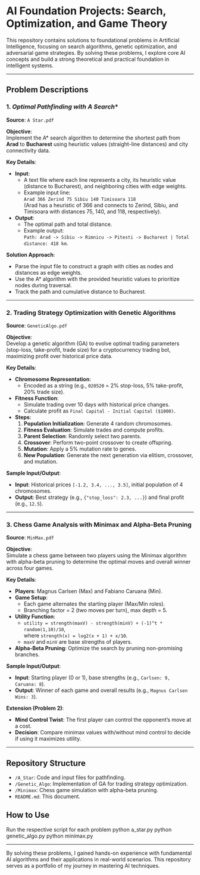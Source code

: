 # AI Foundation Projects: Search, Optimization, and Game Theory

This repository contains solutions to foundational problems in Artificial Intelligence, focusing on search algorithms, genetic optimization, and adversarial game strategies. By solving these problems, I explore core AI concepts and build a strong theoretical and practical foundation in intelligent systems.

---

## Problem Descriptions

### 1. **Optimal Pathfinding with A* Search**  
**Source**: `A Star.pdf`  

**Objective**:  
Implement the A* search algorithm to determine the shortest path from **Arad** to **Bucharest** using heuristic values (straight-line distances) and city connectivity data.  

**Key Details**:  
- **Input**:  
  - A text file where each line represents a city, its heuristic value (distance to Bucharest), and neighboring cities with edge weights.  
  - Example input line:  
    `Arad 366 Zerind 75 Sibiu 140 Timisoara 118`  
    (Arad has a heuristic of 366 and connects to Zerind, Sibiu, and Timisoara with distances 75, 140, and 118, respectively).  
- **Output**:  
  - The optimal path and total distance.  
  - Example output:  
    `Path: Arad -> Sibiu -> Rimnicu -> Pitesti -> Bucharest | Total distance: 418 km`.  

**Solution Approach**:  
- Parse the input file to construct a graph with cities as nodes and distances as edge weights.  
- Use the A* algorithm with the provided heuristic values to prioritize nodes during traversal.  
- Track the path and cumulative distance to Bucharest.  

---

### 2. **Trading Strategy Optimization with Genetic Algorithms**  
**Source**: `GeneticAlgo.pdf`  

**Objective**:  
Develop a genetic algorithm (GA) to evolve optimal trading parameters (stop-loss, take-profit, trade size) for a cryptocurrency trading bot, maximizing profit over historical price data.  

**Key Details**:  
- **Chromosome Representation**:  
  - Encoded as a string (e.g., `020520` = 2% stop-loss, 5% take-profit, 20% trade size).  
- **Fitness Function**:  
  - Simulate trading over 10 days with historical price changes.  
  - Calculate profit as `Final Capital - Initial Capital ($1000)`.  
- **Steps**:  
  1. **Population Initialization**: Generate 4 random chromosomes.  
  2. **Fitness Evaluation**: Simulate trades and compute profits.  
  3. **Parent Selection**: Randomly select two parents.  
  4. **Crossover**: Perform two-point crossover to create offspring.  
  5. **Mutation**: Apply a 5% mutation rate to genes.  
  6. **New Population**: Generate the next generation via elitism, crossover, and mutation.  

**Sample Input/Output**:  
- **Input**: Historical prices `[-1.2, 3.4, ..., 3.5]`, initial population of 4 chromosomes.  
- **Output**: Best strategy (e.g., `{"stop_loss": 2.3, ...}`) and final profit (e.g., `12.5`).  

---

### 3. **Chess Game Analysis with Minimax and Alpha-Beta Pruning**  
**Source**: `MinMax.pdf`  

**Objective**:  
Simulate a chess game between two players using the Minimax algorithm with alpha-beta pruning to determine the optimal moves and overall winner across four games.  

**Key Details**:  
- **Players**: Magnus Carlsen (Max) and Fabiano Caruana (Min).  
- **Game Setup**:  
  - Each game alternates the starting player (Max/Min roles).  
  - Branching factor = 2 (two moves per turn), max depth = 5.  
- **Utility Function**:  
  - `utility = strength(maxV) - strength(minV) + (-1)^t * random(1,10)/10`,  
    where `strength(x) = log2(x + 1) + x/10`.  
  - `maxV` and `minV` are base strengths of players.  
- **Alpha-Beta Pruning**: Optimize the search by pruning non-promising branches.  

**Sample Input/Output**:  
- **Input**: Starting player (0 or 1), base strengths (e.g., `Carlsen: 9, Caruana: 8`).  
- **Output**: Winner of each game and overall results (e.g., `Magnus Carlsen Wins: 3`).  

**Extension (Problem 2)**:  
- **Mind Control Twist**: The first player can control the opponent’s move at a cost.  
- **Decision**: Compare minimax values with/without mind control to decide if using it maximizes utility.  

---

## Repository Structure  
- `/A_Star`: Code and input files for pathfinding.  
- `/Genetic_Algo`: Implementation of GA for trading strategy optimization.  
- `/Minimax`: Chess game simulation with alpha-beta pruning.  
- `README.md`: This document.  

## How to Use  
Run the respective script for each problem
python a_star.py
python genetic_algo.py
python minimax.py
  

---

By solving these problems, I gained hands-on experience with fundamental AI algorithms and their applications in real-world scenarios. This repository serves as a portfolio of my journey in mastering AI techniques.  
